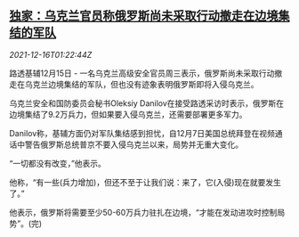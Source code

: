 <!--1639618262000-->
[独家：乌克兰官员称俄罗斯尚未采取行动撤走在边境集结的军队](https://cn.reuters.com/article/ukraine-border-ru-troops-1216-idCNKBS2IV038)
------

<div><i>2021-12-16T01:22:44Z</i></div><p>路透基辅12月15日 - 一名乌克兰高级安全官员周三表示，俄罗斯尚未采取行动撤走在乌克兰边境集结的军队，但也没有迹象表明俄罗斯即将入侵乌克兰。</p><p>乌克兰安全和国防委员会秘书Oleksiy Danilov在接受路透采访时表示，俄罗斯在边境集结了9.2万兵力，但如果要入侵乌克兰，还需要部署更多军力。</p><p>Danilov称，基辅方面仍对军队集结感到担忧，自12月7日美国总统拜登在视频通话中警告俄罗斯总统普京不要入侵乌克兰以来，局势并无重大变化。</p><p>“一切都没有改变，”他表示。</p><p>他称，“有一些(兵力增加)，但还不至于让我们说：来了，它(入侵)现在就要发生了。”</p><p>他表示，俄罗斯将需要至少50-60万兵力驻扎在边境，“才能在发动进攻时控制局势”。(完)</p>
